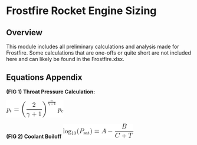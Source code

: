 # Frostfire Rocket Engine Sizing

## Overview
This module includes all preliminary calculations and analysis made for Frostfire. Some calculations that are one-offs or quite short are not included here and can likely be found in the Frostfire.xlsx. 

## Equations Appendix

**(FIG 1) Throat Pressure Calculation:**

![(FIG 1) Throat Pressure Equation](images/throat_pressure_eq.png)

**(FIG 2) Coolant Boiloff**
![(FIG 2) Coolant Boiloff](images/antoine's%20equation.png)